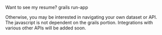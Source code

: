 Want to see my resume? grails run-app

Otherwise, you may be interested in navigating your own dataset or API.
The javascript is not dependent on the grails portion.
Integrations with various other APIs will be added soon.


